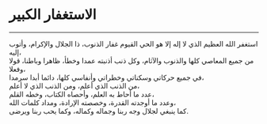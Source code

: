 # الاستغفار الكبير
----------------

استغفر الله العظيم الذي لا إله إلا هو الحي القيوم غفار الذنوب، ذا الجلال والإكرام، وأتوب إليه،  
من جميع المعاصي كلها والذنوب والآثام، وكل ذنب أذنبته عمدا وخطأ، ظاهرا وباطنا، قولا وفعلا،  
في جميع حركاتي وسكناتي وخطراتي وأنفاسي كلها، دائما أبدا سرمدا،  
من الذنب الذي أعلم، ومن الذنب الذي لا أعلم،  
عدد ما أحاط به العلم، وأحصاه الكتاب، وخطه القلم،  
وعدد ما أوجدته القدرة، وخصصته الإرادة، ومداد كلمات الله،  
كما ينبغي لجلال وجه ربنا وجماله وكماله، وكما يحب ربنا ويرضى.
